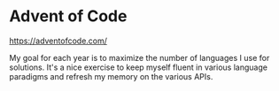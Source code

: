 # Advent of Code

https://adventofcode.com/

My goal for each year is to maximize the number of languages I use for
solutions. It's a nice exercise to keep myself fluent in various language
paradigms and refresh my memory on the various APIs.
